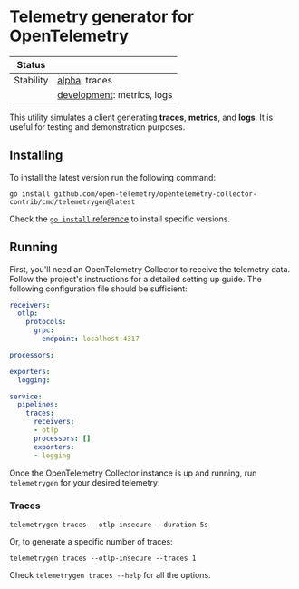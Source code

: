 # Telemetry generator for OpenTelemetry

<!-- status autogenerated section -->
| Status        |           |
| ------------- |-----------|
| Stability     | [alpha]: traces   |
|               | [development]: metrics, logs   |

[alpha]: https://github.com/open-telemetry/opentelemetry-collector#alpha
[development]: https://github.com/open-telemetry/opentelemetry-collector#development
<!-- end autogenerated section -->

This utility simulates a client generating **traces**, **metrics**, and **logs**. It is useful for testing and demonstration purposes.

## Installing

To install the latest version run the following command:

```console
go install github.com/open-telemetry/opentelemetry-collector-contrib/cmd/telemetrygen@latest
```

Check the [`go install` reference](https://go.dev/ref/mod#go-install) to install specific versions.

## Running

First, you'll need an OpenTelemetry Collector to receive the telemetry data. Follow the project's instructions for a detailed setting up guide. The following configuration file should be sufficient:

```yaml
receivers:
  otlp:
    protocols:
      grpc:
        endpoint: localhost:4317

processors:

exporters:
  logging:

service:
  pipelines:
    traces:
      receivers:
      - otlp
      processors: []
      exporters:
      - logging
```

Once the OpenTelemetry Collector instance is up and running, run `telemetrygen` for your desired telemetry:

### Traces

```console
telemetrygen traces --otlp-insecure --duration 5s
```

Or, to generate a specific number of traces:

```console
telemetrygen traces --otlp-insecure --traces 1
```

Check `telemetrygen traces --help` for all the options.
